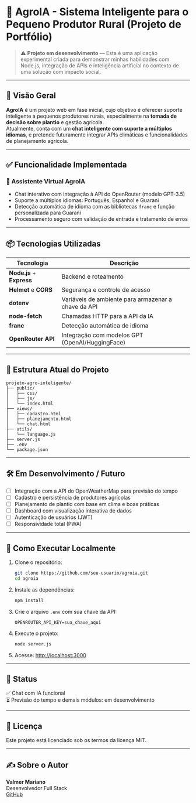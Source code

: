 
# 🌾 AgroIA - Sistema Inteligente para o Pequeno Produtor Rural (Projeto de Portfólio)

> ⚠️ **Projeto em desenvolvimento** — Esta é uma aplicação experimental criada para demonstrar minhas habilidades com Node.js, integração de APIs e inteligência artificial no contexto de uma solução com impacto social.

---

## 🧠 Visão Geral

**AgroIA** é um projeto web em fase inicial, cujo objetivo é oferecer suporte inteligente a pequenos produtores rurais, especialmente na **tomada de decisão sobre plantio** e gestão agrícola.  
Atualmente, conta com um **chat inteligente com suporte a múltiplos idiomas**, e pretende futuramente integrar APIs climáticas e funcionalidades de planejamento agrícola.

---

## ✅ Funcionalidade Implementada

### 🤖 Assistente Virtual AgroIA

- Chat interativo com integração à API do OpenRouter (modelo GPT-3.5)
- Suporte a múltiplos idiomas: Português, Espanhol e Guarani
- Detecção automática de idioma com as bibliotecas `franc` e função personalizada para Guarani
- Processamento seguro com validação de entrada e tratamento de erros

---

## 📦 Tecnologias Utilizadas

| Tecnologia | Descrição |
|------------|-----------|
| **Node.js** + **Express** | Backend e roteamento |
| **Helmet** e **CORS** | Segurança e controle de acesso |
| **dotenv** | Variáveis de ambiente para armazenar a chave da API |
| **node-fetch** | Chamadas HTTP para a API da IA |
| **franc** | Detecção automática de idioma |
| **OpenRouter API** | Integração com modelos GPT (OpenAI/HuggingFace) |

---

## 📁 Estrutura Atual do Projeto

```
projeto-agro-inteligente/
├── public/
│   ├── css/
│   ├── js/
│   └── index.html
├── views/
│   ├── cadastro.html
│   ├── planejamento.html
│   └── chat.html
├── utils/
│   └── language.js
├── server.js
├── .env
└── package.json
```

---

## 🛠️ Em Desenvolvimento / Futuro

- [ ] Integração com a API do OpenWeatherMap para previsão do tempo
- [ ] Cadastro e persistência de produtores agrícolas
- [ ] Planejamento de plantio com base em clima e boas práticas
- [ ] Dashboard com visualização interativa de dados
- [ ] Autenticação de usuários (JWT)
- [ ] Responsividade total (PWA)

---

## 📌 Como Executar Localmente

1. Clone o repositório:
   ```bash
   git clone https://github.com/seu-usuario/agroia.git
   cd agroia
   ```

2. Instale as dependências:
   ```bash
   npm install
   ```

3. Crie o arquivo `.env` com sua chave da API:
   ```env
   OPENROUTER_API_KEY=sua_chave_aqui
   ```

4. Execute o projeto:
   ```bash
   node server.js
   ```

5. Acesse: [http://localhost:3000](http://localhost:3000)

---

## 🧪 Status

✅ Chat com IA funcional  
⏳ Previsão do tempo e demais módulos: em desenvolvimento

---

## 📄 Licença

Este projeto está licenciado sob os termos da licença MIT.

---

## ✍️ Sobre o Autor

**Valmer Mariano**  
Desenvolvedor Full Stack  
[GitHub](https://github.com/valmmer)
